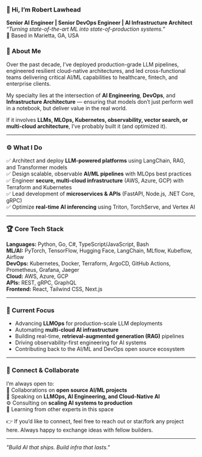 ### 👋 Hi, I’m Robert Lawhead

**Senior AI Engineer | Senior DevOps Engineer | AI Infrastructure Architect**  
_“Turning state-of-the-art ML into state-of-production systems.”_  
📍 Based in Marietta, GA, USA  
### 🧭 About Me

Over the past decade, I’ve deployed production-grade LLM pipelines, engineered resilient cloud-native architectures, and led cross-functional teams delivering critical AI/ML capabilities to healthcare, fintech, and enterprise clients.  

My specialty lies at the intersection of **AI Engineering**, **DevOps**, and **Infrastructure Architecture** — ensuring that models don’t just perform well in a notebook, but deliver value in the real world.  

If it involves **LLMs, MLOps, Kubernetes, observability, vector search, or multi-cloud architecture**, I’ve probably built it (and optimized it).

---

### ⚙️ What I Do

✅ Architect and deploy **LLM-powered platforms** using LangChain, RAG, and Transformer models  
✅ Design scalable, observable **AI/ML pipelines** with MLOps best practices  
✅ Engineer **secure, multi-cloud infrastructure** (AWS, Azure, GCP) with Terraform and Kubernetes  
✅ Lead development of **microservices & APIs** (FastAPI, Node.js, .NET Core, gRPC)  
✅ Optimize **real-time AI inferencing** using Triton, TorchServe, and Vertex AI  

---

### 🏆 Core Tech Stack

**Languages:** Python, Go, C#, TypeScript/JavaScript, Bash  
**ML/AI:** PyTorch, TensorFlow, Hugging Face, LangChain, MLflow, Kubeflow, Airflow  
**DevOps:** Kubernetes, Docker, Terraform, ArgoCD, GitHub Actions, Prometheus, Grafana, Jaeger  
**Cloud:** AWS, Azure, GCP  
**APIs:** REST, gRPC, GraphQL  
**Frontend:** React, Tailwind CSS, Next.js  

---

### 🚀 Current Focus

- Advancing **LLMOps** for production-scale LLM deployments  
- Automating **multi-cloud AI infrastructure**  
- Building real-time, **retrieval-augmented generation (RAG)** pipelines  
- Driving observability-first engineering for AI systems  
- Contributing back to the AI/ML and DevOps open source ecosystem  

---

### 🤝 Connect & Collaborate

I’m always open to:  
🤝 Collaborations on **open source AI/ML projects**  
🎤 Speaking on **LLMOps, AI Engineering, and Cloud-Native AI**  
⚙️ Consulting on **scaling AI systems to production**  
🧠 Learning from other experts in this space  

👉 If you’d like to connect, feel free to reach out or star/fork any project here. Always happy to exchange ideas with fellow builders.

---

*"Build AI that ships. Build infra that lasts."*

